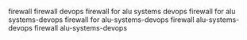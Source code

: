 firewall
firewall devops
firewall for alu systems devops
firewall for alu systems-devops
firewall for alu-systems-devops
firewall   alu-systems-devops
firewall  alu-systems-devops
